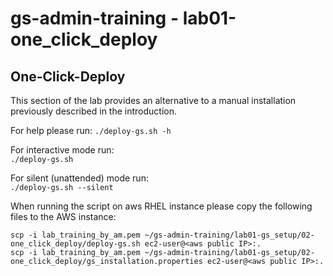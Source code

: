 # gs-admin-training - lab01-one_click_deploy

## One-Click-Deploy
This section of the lab provides an alternative to a manual installation previously described in the introduction.

For help please run:
`./deploy-gs.sh -h`

For interactive mode run:  
`./deploy-gs.sh`

For silent (unattended) mode run:  
`./deploy-gs.sh --silent`

When running the script on aws RHEL instance please copy the following files to the AWS instance:  

```
scp -i lab_training_by_am.pem ~/gs-admin-training/lab01-gs_setup/02-one_click_deploy/deploy-gs.sh ec2-user@<aws public IP>:.
scp -i lab_training_by_am.pem ~/gs-admin-training/lab01-gs_setup/02-one_click_deploy/gs_installation.properties ec2-user@<aws public IP>:.
```

